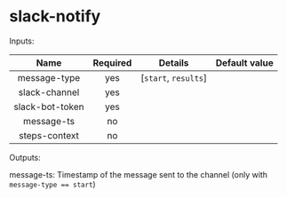 # slack-notify

Inputs:



| Name  | Required | Details | Default value |
| :---: | :------: | :-----: | :-----------: |
| message-type | yes | [`start`, `results`] | |
| slack-channel | yes | | |
| slack-bot-token | yes | | |
| message-ts | no | | |
| steps-context | no | | |

Outputs:

message-ts: Timestamp of the message sent to the channel (only with `message-type == start`)

